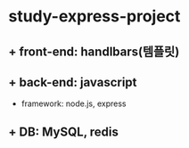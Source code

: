 # study-express-project
## + front-end: handlbars(템플릿)
## + back-end: javascript
  + framework: node.js, express
## + DB: MySQL, redis 
